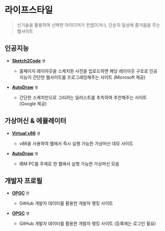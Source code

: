 # 라이프스타일

> 신기술을 활용하여 신박한 아이디어가 컨셉이거나, 단순히 일상에 즐거움을 주는 웹사이트

## 인공지능

 - **[Sketch2Code](https://sketch2code.azurewebsites.net)** `영`
   - 홈페이지 레이아웃을 스케치한 사진을 업로드하면 해당 레이아웃 구조로 인공지능이 간단한 웹사이트를 프로그래밍해주는 사이트 (Microsoft 제공)

 - **[AutoDraw](https://www.autodraw.com)** `영`
   - 간단한 스케치만으로 그리려는 일러스트를 추측하여 추천해주는 사이트 (Google 제공)

## 가상머신 & 에뮬레이터

 - **[Virtual x86](https://copy.sh/v86)** `영`
   - v86을 사용하여 웹에서 즉시 실행 가능한 가상머신 데모 사이트

 - **[AutoDraw](https://www.pcjs.org)** `영`
   - IBM PC를 주제로 한 웹에서 실행 가능한 가상머신 모음

## 개발자 프로필

- **[OPGC](https://opgc.me)** `한`
   - GitHub 개발자 데이터를 활용한 개발자 랭킹 사이트

- **[OPGC](https://gitstar-ranking.com)** `영`
   - GitHub 개발자 데이터를 활용한 개발자 랭킹 사이트 (등록에는 로그인 필요)
